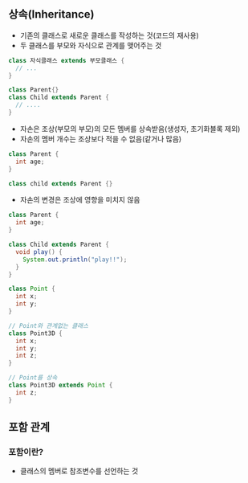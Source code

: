 ## 상속(Inheritance)

- 기존의 클래스로 새로운 클래스를 작성하는 것(코드의 재사용)
- 두 클래스를 부모와 자식으로 관계를 맺어주는 것

```java
class 자식클래스 extends 부모클래스 {
  // ...
}
```

````java
class Parent{}
class Child extends Parent {
  // ....
}
````

- 자손은 조상(부모의 부모)의 모든 멤버를 상속받음(생성자, 초기화블록 제외)
- 자손의 멤버 개수는 조상보다 적을 수 없음(같거나 많음)

```java
class Parent {
  int age;
}

class child extends Parent {}
```

- 자손의 변경은 조상에 영향을 미치지 않음

```java
class Parent {
  int age;
}

class Child extends Parent {
  void play() {
    System.out.println("play!!");
  }
}
```

```java
class Point {
  int x;
  int y;
}
```

```java
// Point와 관계없는 클래스
class Point3D {
  int x;
  int y;
  int z;
}
```

````java
// Point를 상속
class Point3D extends Point {
  int z;
}
````

## 포함 관계

### 포함이란?

- 클래스의 멤버로 참조변수를 선언하는 것